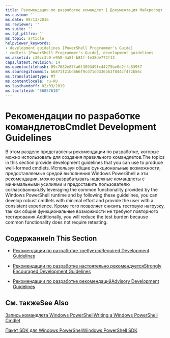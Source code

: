 ```yaml
---
title: Рекомендации по разработке командлет | Документация Майкрософт
ms.custom: ''
ms.date: 09/13/2016
ms.reviewer: ''
ms.suite: ''
ms.tgt_pltfrm: ''
ms.topic: article
helpviewer_keywords:
- development guidelines [PowerShell Programmer's Guide]
- cmdlets [PowerShell Programmer's Guide], development guidelines
ms.assetid: c30cc3c0-e958-4a8f-b81f-1e38de772f13
caps.latest.revision: 14
ms.openlocfilehash: 89c7682e87fa6f389349fc44275be0d2ffc83957
ms.sourcegitcommit: b6871f21bd666f9cd71dd336bb3f844cf472b56c
ms.translationtype: MT
ms.contentlocale: ru-RU
ms.lasthandoff: 02/03/2019
ms.locfileid: "56857610"
---
```

# <a name="cmdlet-development-guidelines"></a><span data-ttu-id="31605-102">Рекомендации по разработке командлетов</span><span class="sxs-lookup"><span data-stu-id="31605-102">Cmdlet Development Guidelines</span></span>

<span data-ttu-id="31605-103">В этом разделе представлены рекомендации по разработке, которые можно использовать для создания правильного командлетов.</span><span class="sxs-lookup"><span data-stu-id="31605-103">The topics in this section provide development guidelines that you can use to produce well-formed cmdlets.</span></span> <span data-ttu-id="31605-104">Используя общие функциональные возможности, предоставляемые средой выполнения Windows PowerShell и эти рекомендации, можно разрабатывать надежные командлеты с минимальными усилиями и предоставить пользователю согласованный.</span><span class="sxs-lookup"><span data-stu-id="31605-104">By leveraging the common functionality provided by the Windows PowerShell runtime and by following these guidelines, you can develop robust cmdlets with minimal effort and provide the user with a consistent experience.</span></span> <span data-ttu-id="31605-105">Кроме того позволяет снизить тестовую нагрузку, так как общие функциональные возможности не требуют повторного тестирования.</span><span class="sxs-lookup"><span data-stu-id="31605-105">Additionally, you will reduce the test burden because common functionality does not require retesting.</span></span>

## <a name="in-this-section"></a><span data-ttu-id="31605-106">Содержание</span><span class="sxs-lookup"><span data-stu-id="31605-106">In This Section</span></span>

- [<span data-ttu-id="31605-107">Рекомендации по разработке требуется</span><span class="sxs-lookup"><span data-stu-id="31605-107">Required Development Guidelines</span></span>](./required-development-guidelines.md)

- [<span data-ttu-id="31605-108">Рекомендации по разработке настоятельно рекомендуется</span><span class="sxs-lookup"><span data-stu-id="31605-108">Strongly Encouraged Development Guidelines</span></span>](./strongly-encouraged-development-guidelines.md)

- [<span data-ttu-id="31605-109">Рекомендации по разработке рекомендаций</span><span class="sxs-lookup"><span data-stu-id="31605-109">Advisory Development Guidelines</span></span>](./advisory-development-guidelines.md)

## <a name="see-also"></a><span data-ttu-id="31605-110">См. также</span><span class="sxs-lookup"><span data-stu-id="31605-110">See Also</span></span>

[<span data-ttu-id="31605-111">Запись командлета Windows PowerShell</span><span class="sxs-lookup"><span data-stu-id="31605-111">Writing a Windows PowerShell Cmdlet</span></span>](./writing-a-windows-powershell-cmdlet.md)

[<span data-ttu-id="31605-112">Пакет SDK для Windows PowerShell</span><span class="sxs-lookup"><span data-stu-id="31605-112">Windows PowerShell SDK</span></span>](../windows-powershell-reference.md)
